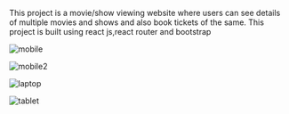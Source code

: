 This project is a movie/show viewing website where users can see details of multiple movies and shows and also book tickets of the same.
This project is built using react js,react router and bootstrap


![mobile](https://github.com/ApurvaParanjape/QuadBTech-Internship-Project/assets/115811962/4f4a4687-08a7-42ba-a1ad-1c4f22da284b)


![mobile2](https://github.com/ApurvaParanjape/QuadBTech-Internship-Project/assets/115811962/b7a360d1-6c31-4cd9-a07f-f3fc398c1ba2)



![laptop](https://github.com/ApurvaParanjape/QuadBTech-Internship-Project/assets/115811962/efa711cc-66ae-4b24-9af0-e15c57fb7011)



![tablet](https://github.com/ApurvaParanjape/QuadBTech-Internship-Project/assets/115811962/05ce2701-0b1c-4eab-9d78-40849ccbb4cf)
